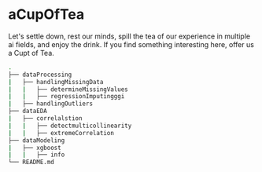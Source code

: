 # aCupOfTea
Let's settle down, rest our minds, spill the tea of our experience in multiple ai fields, and enjoy the drink. If you find something interesting here, offer us a Cupt of Tea.

```bash
.
├── dataProcessing
|   ├── handlingMissingData
|   |   ├── determineMissingValues
|   |   ├── regressionImputingggi
|   ├── handlingOutliers
├── dataEDA
|   ├── correlalstion
|   |   ├── detectmulticollinearity
|   |   ├── extremeCorrelation
├── dataModeling
|   ├── xgboost
|   |   ├── info
└── README.md
```